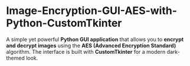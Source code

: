 # Image-Encryption-GUI-AES-with-Python-CustomTkinter
A simple yet powerful **Python GUI application** that allows you to **encrypt and decrypt images** using the **AES (Advanced Encryption Standard)** algorithm.   The interface is built with **CustomTkinter** for a modern dark-themed look.
